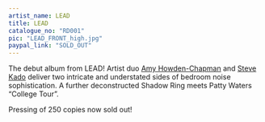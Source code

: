 ```yaml
---
artist_name: LEAD
title: LEAD
catalogue_no: "RD001"
pic: "LEAD_FRONT_high.jpg"
paypal_link: "SOLD_OUT"
---
```


The debut album from LEAD! Artist duo <a href="http://www.amyhowdenchapman.com/">Amy Howden-Chapman</a> and <a href="http://stevekado.com/">Steve Kado</a> deliver two intricate and understated sides of bedroom noise sophistication. A further deconstructed Shadow Ring meets Patty Waters “College Tour”.

Pressing of 250 copies now sold out!
